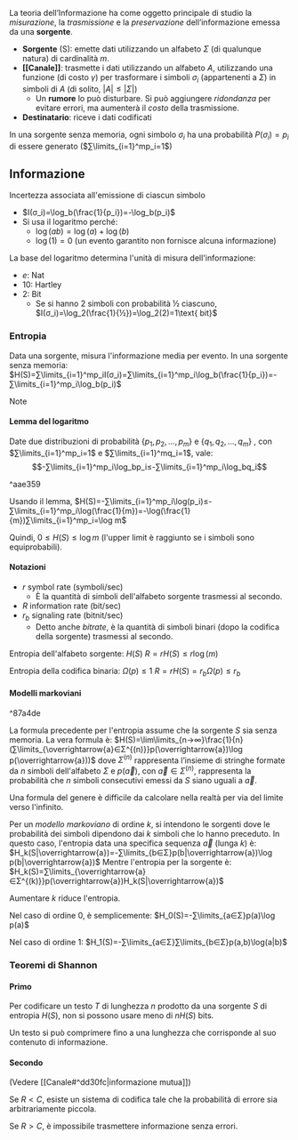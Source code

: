 La teoria dell’Informazione ha come oggetto principale di studio la *misurazione*, la *trasmissione* e la *preservazione* dell’informazione emessa da una **sorgente**.
- **Sorgente** (S): emette dati utilizzando un alfabeto $Σ$ (di qualunque natura) di cardinalità $m$.
- **[[Canale]]**: trasmette i dati utilizzando un alfabeto $A$, utilizzando una funzione (di costo $γ$) per trasformare i simboli $σ_i$ (appartenenti a $Σ$) in simboli di $A$ (di solito, $|A|≤|Σ|$)
	- Un **rumore** lo può disturbare. Si può aggiungere *ridondanza* per evitare errori, ma aumenterà il *costo* della trasmissione.
- **Destinatario**: riceve i dati codificati

In una sorgente senza memoria, ogni simbolo $σ_i$ ha una probabilità $P(σ_i)=p_i$ di essere generato ($∑\limits_{i=1}^mp_i=1$)

## **Informazione**

Incertezza associata all'emissione di ciascun simbolo
- $I(σ_i)=\log_b(\frac{1}{p_i})=-\log_b(p_i)$
- Si usa il logaritmo perché:
	- $\log(ab)=\log(a)+\log(b)$
	- $\log(1)=0$ (un evento garantito non fornisce alcuna informazione)

La base del logaritmo determina l'unità di misura dell'informazione:
- $e$: Nat
- $10$: Hartley
- $2$: Bit
	- Se si hanno 2 simboli con probabilità $½$ ciascuno, $I(σ_i)=\log_2(\frac{1}{½})=\log_2(2)=1\text{ bit}$

### Entropia

Data una sorgente, misura l'informazione media per evento.
In una sorgente senza memoria:
$H(S)=∑\limits_{i=1}^mp_iI(σ_i)=∑\limits_{i=1}^mp_i\log_b(\frac{1}{p_i})=-∑\limits_{i=1}^mp_i\log_b(p_i)$

>[!note]
>#### Lemma del logaritmo
>Date due distribuzioni di probabilità $\{p_1,p_2,…,p_m\}$ e $\{q_1,q_2,…,q_m\}$ , con $∑\limits_{i=1}^mp_i=1$ e $∑\limits_{i=1}^mq_i=1$, vale:
>$$-∑\limits_{i=1}^mp_i\log_bp_i≤-∑\limits_{i=1}^mp_i\log_bq_i$$

^aae359

Usando il lemma, $H(S)=-∑\limits_{i=1}^mp_i\log(p_i)≤-∑\limits_{i=1}^mp_i\log(\frac{1}{m})=-\log(\frac{1}{m})∑\limits_{i=1}^mp_i=\log m$

Quindi, $0≤H(S)≤\log m$ (l'upper limit è raggiunto se i simboli sono equiprobabili).

#### Notazioni

- $r$ symbol rate (symboli/sec)
	- È la quantità di simboli dell'alfabeto sorgente trasmessi al secondo.
- $R$ information rate (bit/sec)
- $r_b$ signaling rate (bitnit/sec)
	- Detto anche *bitrate*, è la quantità di simboli binari (dopo la codifica della sorgente) trasmessi al secondo.

Entropia dell'alfabeto sorgente: $H(S)$
$R=rH(S)≤r\log(m)$

Entropia della codifica binaria: $Ω(p)≤1$
$R=rH(S)=r_bΩ(p)≤r_b$

#### Modelli markoviani

^87a4de

La formula precedente per l'entropia assume che la sorgente $S$ sia senza memoria. La vera formula è:
$H(S)=\lim\limits_{n→∞}\frac{1}{n}(∑\limits_{\overrightarrow{a}∈Σ^{(n)}}p(\overrightarrow{a})\log p(\overrightarrow{a}))$
dove $Σ^{(n)}$ rappresenta l’insieme di stringhe formate da $n$ simboli dell'alfabeto $Σ$ e $p(\overrightarrow{a})$, con $\overrightarrow{a}∈Σ^{(n)}$, rappresenta la probabilità che $n$ simboli consecutivi emessi da $S$ siano uguali a $\overrightarrow{a}$.

Una formula del genere è difficile da calcolare nella realtà per via del limite verso l'infinito.

Per un *modello markoviano* di ordine $k$, si intendono le sorgenti dove le probabilità dei simboli dipendono dai $k$ simboli che lo hanno preceduto. In questo caso, l'entropia data una specifica sequenza $\overrightarrow{a}$ (lunga $k$) è:
$H_k(S|\overrightarrow{a})=-∑\limits_{b∈Σ}p(b|\overrightarrow{a})\log p(b|\overrightarrow{a})$
Mentre l'entropia per la sorgente è:
$H_k(S)=∑\limits_{\overrightarrow{a}∈Σ^{(k)}}p(\overrightarrow{a})H_k(S|\overrightarrow{a})$

Aumentare $k$ riduce l'entropia.

Nel caso di ordine 0, è semplicemente:
$H_0(S)=-∑\limits_{a∈Σ}p(a)\log p(a)$

Nel caso di ordine 1:
$H_1(S)=-∑\limits_{a∈Σ}∑\limits_{b∈Σ}p(a,b)\log(a|b)$

### Teoremi di Shannon

#### Primo

Per codificare un testo $T$ di lunghezza $n$ prodotto da una sorgente $S$ di entropia $H(S)$, non si possono usare meno di $nH(S)$ bits.

Un testo si può comprimere fino a una lunghezza che corrisponde al suo contenuto di informazione.

#### Secondo

(Vedere [[Canale#^dd30fc|informazione mutua]])

Se $R<C$, esiste un sistema di codifica tale che la probabilità di errore sia arbitrariamente piccola.

Se $R>C$, è impossibile trasmettere informazione senza errori.